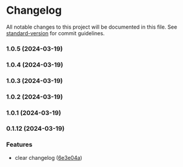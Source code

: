 # Changelog

All notable changes to this project will be documented in this file. See [standard-version](https://github.com/conventional-changelog/standard-version) for commit guidelines.

### 1.0.5 (2024-03-19)

### 1.0.4 (2024-03-19)

### 1.0.3 (2024-03-19)

### 1.0.2 (2024-03-19)

### 1.0.1 (2024-03-19)

### 0.1.12 (2024-03-19)


### Features

* clear changelog ([6e3e04a](https://github.com/qvotaxon/translation-file-watcher/commit/6e3e04a3b474f23c3e372bff956aaa5795489285))
